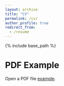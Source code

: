 ```yaml
---
layout: archive
title: "CV"
permalink: /cv/
author_profile: true
redirect_from:
  - /resume
---
```


{% include base_path %}

<html>
  <head>
    <title>CV</title>
  </head>
  <body>
    <h1>PDF Example</h1>
    <p>Open a PDF file <a href="/uploads/media/default/0001/01/540cb75550adf33f281f29132dddd14fded85bfc.pdf">example</a>.</p>
  </body>
</html>
